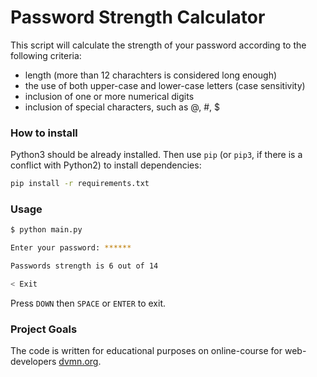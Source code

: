 # Password Strength Calculator

This script will calculate the strength of your password according to the following criteria:

- length (more than 12 charachters is considered long enough)
- the use of both upper-case and lower-case letters (case sensitivity)
- inclusion of one or more numerical digits
- inclusion of special characters, such as @, #, $

### How to install

Python3 should be already installed.
Then use `pip` (or `pip3`, if there is a conflict with Python2) to install dependencies:

```bash
pip install -r requirements.txt
```

### Usage

```bash
$ python main.py
```

```bash
Enter your password: ******

Passwords strength is 6 out of 14

< Exit
```

Press `DOWN` then `SPACE` or `ENTER` to exit.

### Project Goals

The code is written for educational purposes on online-course for web-developers [dvmn.org](https://dvmn.org/).
